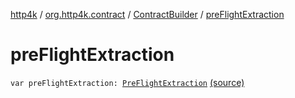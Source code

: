[http4k](../../index.md) / [org.http4k.contract](../index.md) / [ContractBuilder](index.md) / [preFlightExtraction](./pre-flight-extraction.md)

# preFlightExtraction

`var preFlightExtraction: `[`PreFlightExtraction`](../-pre-flight-extraction/index.md) [(source)](https://github.com/http4k/http4k/blob/master/http4k-contract/src/main/kotlin/org/http4k/contract/extensions.kt#L21)